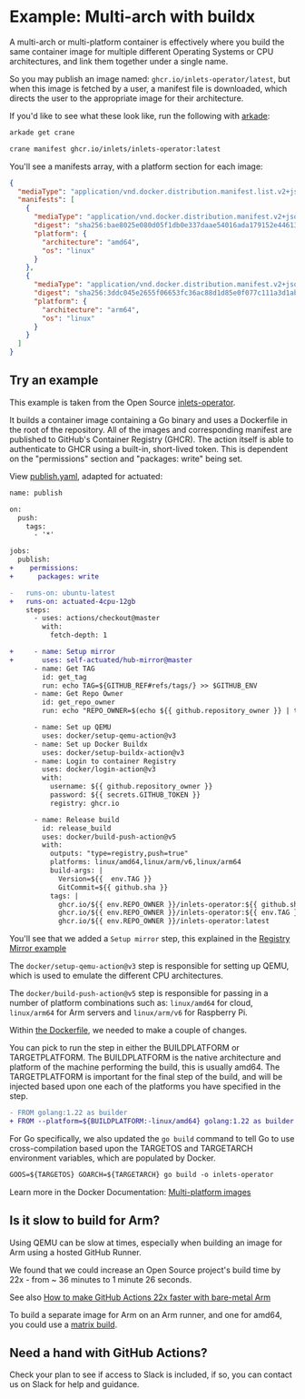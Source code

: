# Example: Multi-arch with buildx

A multi-arch or multi-platform container is effectively where you build the same container image for multiple different Operating Systems or CPU architectures, and link them together under a single name.

So you may publish an image named: `ghcr.io/inlets-operator/latest`, but when this image is fetched by a user, a manifest file is downloaded, which directs the user to the appropriate image for their architecture.

If you'd like to see what these look like, run the following with [arkade](https://arkade.dev):

```bash
arkade get crane

crane manifest ghcr.io/inlets/inlets-operator:latest
```

You'll see a manifests array, with a platform section for each image:

```json
{
  "mediaType": "application/vnd.docker.distribution.manifest.list.v2+json",
  "manifests": [
    {
      "mediaType": "application/vnd.docker.distribution.manifest.v2+json",
      "digest": "sha256:bae8025e080d05f1db0e337daae54016ada179152e44613bf3f8c4243ad939df",
      "platform": {
        "architecture": "amd64",
        "os": "linux"
      }
    },
    {
      "mediaType": "application/vnd.docker.distribution.manifest.v2+json",
      "digest": "sha256:3ddc045e2655f06653fc36ac88d1d85e0f077c111a3d1abf01d05e6bbc79c89f",
      "platform": {
        "architecture": "arm64",
        "os": "linux"
      }
    }
  ]
}
```

## Try an example

This example is taken from the Open Source [inlets-operator](https://github.com/inlets/inlets-operator).

It builds a container image containing a Go binary and uses a Dockerfile in the root of the repository. All of the images and corresponding manifest are published to GitHub's Container Registry (GHCR). The action itself is able to authenticate to GHCR using a built-in, short-lived token. This is dependent on the "permissions" section and "packages: write" being set.

View [publish.yaml](https://github.com/inlets/inlets-operator/blob/master/.github/workflows/publish.yaml), adapted for actuated:

```diff
name: publish

on:
  push:
    tags:
      - '*'

jobs:
  publish:
+    permissions:
+      packages: write

-   runs-on: ubuntu-latest
+   runs-on: actuated-4cpu-12gb
    steps:
      - uses: actions/checkout@master
        with:
          fetch-depth: 1

+     - name: Setup mirror
+       uses: self-actuated/hub-mirror@master
      - name: Get TAG
        id: get_tag
        run: echo TAG=${GITHUB_REF#refs/tags/} >> $GITHUB_ENV
      - name: Get Repo Owner
        id: get_repo_owner
        run: echo "REPO_OWNER=$(echo ${{ github.repository_owner }} | tr '[:upper:]' '[:lower:]')" > $GITHUB_ENV

      - name: Set up QEMU
        uses: docker/setup-qemu-action@v3
      - name: Set up Docker Buildx
        uses: docker/setup-buildx-action@v3
      - name: Login to container Registry
        uses: docker/login-action@v3
        with:
          username: ${{ github.repository_owner }}
          password: ${{ secrets.GITHUB_TOKEN }}
          registry: ghcr.io

      - name: Release build
        id: release_build
        uses: docker/build-push-action@v5
        with:
          outputs: "type=registry,push=true"
          platforms: linux/amd64,linux/arm/v6,linux/arm64
          build-args: |
            Version=${{  env.TAG }}
            GitCommit=${{ github.sha }}
          tags: |
            ghcr.io/${{ env.REPO_OWNER }}/inlets-operator:${{ github.sha }}
            ghcr.io/${{ env.REPO_OWNER }}/inlets-operator:${{ env.TAG }}
            ghcr.io/${{ env.REPO_OWNER }}/inlets-operator:latest
```

You'll see that we added a `Setup mirror` step, this explained in the [Registry Mirror example](/tasks/registry-mirror)

The `docker/setup-qemu-action@v3` step is responsible for setting up QEMU, which is used to emulate the different CPU architectures.

The `docker/build-push-action@v5` step is responsible for passing in a number of platform combinations such as: `linux/amd64` for cloud, `linux/arm64` for Arm servers and `linux/arm/v6` for Raspberry Pi.

Within [the Dockerfile](https://github.com/inlets/inlets-operator/blob/master/Dockerfile), we needed to make a couple of changes.

You can pick to run the step in either the BUILDPLATFORM or TARGETPLATFORM. The BUILDPLATFORM is the native architecture and platform of the machine performing the build, this is usually amd64. The TARGETPLATFORM is important for the final step of the build, and will be injected based upon one each of the platforms you have specified in the step.

```diff
- FROM golang:1.22 as builder
+ FROM --platform=${BUILDPLATFORM:-linux/amd64} golang:1.22 as builder
```

For Go specifically, we also updated the `go build` command to tell Go to use cross-compilation based upon the TARGETOS and TARGETARCH environment variables, which are populated by Docker.

```diff
GOOS=${TARGETOS} GOARCH=${TARGETARCH} go build -o inlets-operator
```

Learn more in the Docker Documentation: [Multi-platform images](https://docs.docker.com/build/building/multi-platform/)

## Is it slow to build for Arm?

Using QEMU can be slow at times, especially when building an image for Arm using a hosted GitHub Runner.

We found that we could increase an Open Source project's build time by 22x - from ~ 36 minutes to 1 minute 26 seconds.

See also [How to make GitHub Actions 22x faster with bare-metal Arm](https://actuated.dev/blog/native-arm64-for-github-actions)

To build a separate image for Arm on an Arm runner, and one for amd64, you could use a [matrix build](/examples/matrix).

## Need a hand with GitHub Actions?

Check your plan to see if access to Slack is included, if so, you can contact us on Slack for help and guidance.
